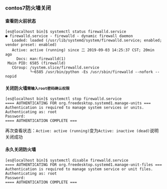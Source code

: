 ### contos7防火墙关闭

#### 查看防火前状态

```shell
[es@localhost bin]$ systemctl status firewalld.service
● firewalld.service - firewalld - dynamic firewall daemon
   Loaded: loaded (/usr/lib/systemd/system/firewalld.service; enabled; vendor preset: enabled)
   Active: active (running) since 二 2019-09-03 14:25:37 CST; 20min ago
     Docs: man:firewalld(1)
 Main PID: 6585 (firewalld)
   CGroup: /system.slice/firewalld.service
           └─6585 /usr/bin/python -Es /usr/sbin/firewalld --nofork --nopid
```

#### 关闭防火墙`需输入root密码确认权限`

```shell
[es@localhost bin]$ systemctl stop firewalld.service
==== AUTHENTICATING FOR org.freedesktop.systemd1.manage-units ===
Authentication is required to manage system services or units.
Authenticating as: root
Password: 
==== AUTHENTICATION COMPLETE ===
```

再次查看状态：`Active: active (running)`变为`Active: inactive (dead)`说明关闭成功

#### 永久关闭防火墙

```shell
[es@localhost bin]$ systemctl disable firewalld.service
==== AUTHENTICATING FOR org.freedesktop.systemd1.manage-unit-files ===
Authentication is required to manage system service or unit files.
Authenticating as: root
Password: 
==== AUTHENTICATION COMPLETE ===
```